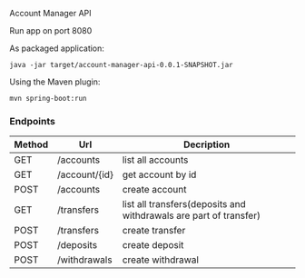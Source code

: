 Account Manager API


Run app on port 8080

As packaged application:
```
java -jar target/account-manager-api-0.0.1-SNAPSHOT.jar
```

Using the Maven plugin:
```
mvn spring-boot:run
```

### Endpoints

| Method | Url | Decription |
| ------ | --- | ---------- |
| GET    |/accounts  | list all accounts |
| GET    |/account/{id}  | get account by id |
| POST    |/accounts  | create account |
| GET    |/transfers  | list all transfers(deposits and withdrawals are part of transfer) |
| POST    |/transfers  | create transfer |
| POST    |/deposits  | create deposit |
| POST    |/withdrawals  | create withdrawal |
